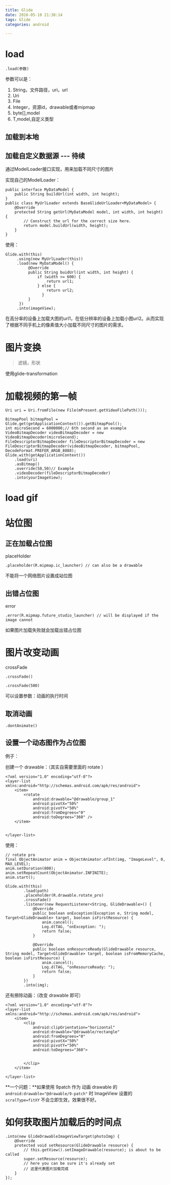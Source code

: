 ```yaml
---
title: Glide
date: 2016-05-10 21:38:14
tags: Glide
categories: android

---
```





# load
    .load(参数)

参数可以是：

1. String，文件路径，uri，url
2. Uri
3. File
4. Integer，资源id，drawable或者mipmap
5. byte[],model
6. T,model,自定义类型

## 加载到本地

<!--more-->

## 加载自定义数据源 --- 待续
通过ModelLoader接口实现，用来加载不同尺寸的图片

实现自己的ModelLoader：

    public interface MyDataModel {
        public String buildUrl(int width, int height);
    }
    public class MyUrlLoader extends BaseGlideUrlLoader<MyDataModel> {
        @Override
        protected String getUrl(MyDataModel model, int width, int height) {
            // Construct the url for the correct size here.
            return model.buildUrl(width, height);
        }
    }

使用：

    Glide.with(this)
         .using(new MyUrlLoader(this))
         .load(new MyDataModel() {
              @Override
              public String buidUrl(int width, int height) {
                  if (width >= 600) {
                      return url1;
                  } else {
                      return url2;
                    }
              }
          })
         .into(imageView);

在高分率的设备上加载大图的url1，在低分辨率的设备上加载小图url2。从而实现了根据不同手机上的像素值大小加载不同尺寸的图片的需求。


# 图片变换
>滤镜，形状

使用glide-transformation

#  加载视频的第一帧

    Uri uri = Uri.fromFile(new File(mPresent.getVideoFilePath()));

    BitmapPool bitmapPool = Glide.get(getApplicationContext()).getBitmapPool();
    int microSecond = 6000000;// 6th second as an example
    VideoBitmapDecoder videoBitmapDecoder = new VideoBitmapDecoder(microSecond);
    FileDescriptorBitmapDecoder fileDescriptorBitmapDecoder = new FileDescriptorBitmapDecoder(videoBitmapDecoder, bitmapPool, DecodeFormat.PREFER_ARGB_8888);
    Glide.with(getApplicationContext())
        .load(uri)
        .asBitmap()
        .override(50,50)// Example
        .videoDecoder(fileDescriptorBitmapDecoder)
        .into(yourImageView);

# load gif

# 站位图


## 正在加载占位图

placeHolder

    .placeholder(R.mipmap.ic_launcher) // can also be a drawable

不能将一个网络图片设置成站位图

## 出错占位图

error

    .error(R.mipmap.future_studio_launcher) // will be displayed if the image cannot

如果图片加载失败就会加载出错占位图

# 图片改变动画

crossFade

    .crossFade()

    .crossFade(500)

可以设置参数：动画的执行时间

## 取消动画

    .dontAnimate()


## 设置一个动态图作为占位图

例子：

创建一个 drawable：（其实自需要里面的 rotate ）

    <?xml version="1.0" encoding="utf-8"?>
    <layer-list xmlns:android="http://schemas.android.com/apk/res/android">
        <item>
            <rotate
                android:drawable="@drawable/group_1"
                android:pivotX="50%"
                android:pivotY="50%"
                android:fromDegrees="0"
                android:toDegrees="360" />
        </item>


    </layer-list>

使用：

    // rotate pro
    final ObjectAnimator anim = ObjectAnimator.ofInt(img, "ImageLevel", 0, MAX_LEVEL);
    anim.setDuration(800);
    anim.setRepeatCount(ObjectAnimator.INFINITE);
    anim.start();

    Glide.with(this)
            .load(path)
            .placeholder(R.drawable.rotate_pro)
            .crossFade()
            .listener(new RequestListener<String, GlideDrawable>() {
                @Override
                public boolean onException(Exception e, String model, Target<GlideDrawable> target, boolean isFirstResource) {
                    anim.cancel();
                    Log.d(TAG, "onException: ");
                    return false;
                }

                @Override
                public boolean onResourceReady(GlideDrawable resource, String model, Target<GlideDrawable> target, boolean isFromMemoryCache, boolean isFirstResource) {
                    anim.cancel();
                    Log.d(TAG, "onResourceReady: ");
                    return false;
                }
            })
            .into(img);

还有擦除动画：（改变 drawable 即可）

    <?xml version="1.0" encoding="utf-8"?>
    <layer-list xmlns:android="http://schemas.android.com/apk/res/android">
        <item>
            <clip
                android:clipOrientation="horizontal"
                android:drawable="@drawable/rectangle"
                android:fromDegrees="0"
                android:pivotX="50%"
                android:pivotY="50%"
                android:toDegrees="360">


            </clip>
        </item>

    </layer-list>


**一个问题：**如果使用 9patch 作为 动画 drawable 的 `android:drawable="@drawable/9-patch"` 时 ImageView 设置的 `scralType=fitXY` 不会立即生效，效果很不好。

# 如何获取图片加载后的时间点

    .into(new GlideDrawableImageViewTarget(photoImg) {
        @Override
        protected void setResource(GlideDrawable resource) {
            // this.getView().setImageDrawable(resource); is about to be called
            super.setResource(resource);
            // here you can be sure it's already set
            // 这里代表图片加载完成
        }
    });

